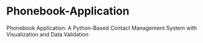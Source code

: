 # Phonebook-Application
Phonebook Application: A Python-Based Contact Management System with Visualization and Data Validation
